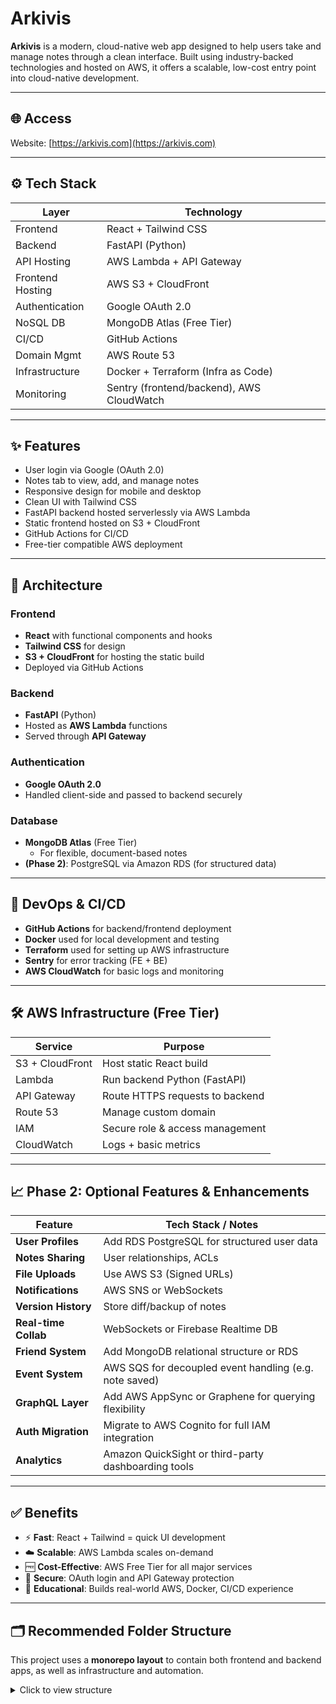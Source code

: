 # Arkivis

**Arkivis** is a modern, cloud-native web app designed to help users take and manage notes through a clean interface. Built using industry-backed technologies and hosted on AWS, it offers a scalable, low-cost entry point into cloud-native development.

---

## 🌐 Access
Website: [https://arkivis.com](https://arkivis.com)

---

## ⚙️ Tech Stack

| Layer        | Technology                                      |
|--------------|--------------------------------------------------|
| Frontend     | React + Tailwind CSS                            |
| Backend      | FastAPI (Python)                                |
| API Hosting  | AWS Lambda + API Gateway                        |
| Frontend Hosting | AWS S3 + CloudFront                         |
| Authentication | Google OAuth 2.0                              |
| NoSQL DB     | MongoDB Atlas (Free Tier)                       |
| CI/CD        | GitHub Actions                                  |
| Domain Mgmt  | AWS Route 53                                    |
| Infrastructure | Docker + Terraform (Infra as Code)           |
| Monitoring   | Sentry (frontend/backend), AWS CloudWatch       |

---

## ✨ Features

- User login via Google (OAuth 2.0)
- Notes tab to view, add, and manage notes
- Responsive design for mobile and desktop
- Clean UI with Tailwind CSS
- FastAPI backend hosted serverlessly via AWS Lambda
- Static frontend hosted on S3 + CloudFront
- GitHub Actions for CI/CD
- Free-tier compatible AWS deployment

---

## 🧱 Architecture

### Frontend
- **React** with functional components and hooks
- **Tailwind CSS** for design
- **S3 + CloudFront** for hosting the static build
- Deployed via GitHub Actions

### Backend
- **FastAPI** (Python)
- Hosted as **AWS Lambda** functions
- Served through **API Gateway**

### Authentication
- **Google OAuth 2.0**
- Handled client-side and passed to backend securely

### Database
- **MongoDB Atlas** (Free Tier)
  - For flexible, document-based notes
- **(Phase 2)**: PostgreSQL via Amazon RDS (for structured data)

---

## 🧪 DevOps & CI/CD

- **GitHub Actions** for backend/frontend deployment
- **Docker** used for local development and testing
- **Terraform** used for setting up AWS infrastructure
- **Sentry** for error tracking (FE + BE)
- **AWS CloudWatch** for basic logs and monitoring

---

## 🛠 AWS Infrastructure (Free Tier)

| Service        | Purpose                           |
|----------------|------------------------------------|
| S3 + CloudFront | Host static React build           |
| Lambda          | Run backend Python (FastAPI)      |
| API Gateway     | Route HTTPS requests to backend   |
| Route 53        | Manage custom domain              |
| IAM             | Secure role & access management   |
| CloudWatch      | Logs + basic metrics              |

---

## 📈 Phase 2: Optional Features & Enhancements

| Feature                 | Tech Stack / Notes                                   |
|-------------------------|------------------------------------------------------|
| **User Profiles**       | Add RDS PostgreSQL for structured user data         |
| **Notes Sharing**       | User relationships, ACLs                             |
| **File Uploads**        | Use AWS S3 (Signed URLs)                             |
| **Notifications**       | AWS SNS or WebSockets                                |
| **Version History**     | Store diff/backup of notes                           |
| **Real-time Collab**    | WebSockets or Firebase Realtime DB                   |
| **Friend System**       | Add MongoDB relational structure or RDS             |
| **Event System**        | AWS SQS for decoupled event handling (e.g. note saved) |
| **GraphQL Layer**       | Add AWS AppSync or Graphene for querying flexibility |
| **Auth Migration**      | Migrate to AWS Cognito for full IAM integration      |
| **Analytics**           | Amazon QuickSight or third-party dashboarding tools |

---

## ✅ Benefits

- ⚡ **Fast**: React + Tailwind = quick UI development
- ☁️ **Scalable**: AWS Lambda scales on-demand
- 🆓 **Cost-Effective**: AWS Free Tier for all major services
- 🔐 **Secure**: OAuth login and API Gateway protection
- 🧠 **Educational**: Builds real-world AWS, Docker, CI/CD experience

---

## 🗂 Recommended Folder Structure

This project uses a **monorepo layout** to contain both frontend and backend apps, as well as infrastructure and automation.

<details>
<summary>Click to view structure</summary>

```bash
arkivis/
├── frontend/                 # React + Tailwind CSS application
│   ├── public/               # Static assets (favicon, index.html, etc.)
│   ├── src/
│   │   ├── components/       # Reusable UI components
│   │   ├── pages/            # Page-level views (Home, Login, Notes, etc.)
│   │   ├── hooks/            # Custom React hooks
│   │   ├── services/         # API client logic (e.g., axios)
│   │   ├── App.tsx
│   │   └── main.tsx
│   ├── tailwind.config.js
│   ├── vite.config.ts        # Or next.config.js if using Next.js
│   └── package.json
│
├── backend/                  # FastAPI backend
│   ├── app/
│   │   ├── api/              # Route declarations
│   │   ├── core/             # Settings, config, middleware
│   │   ├── models/           # Pydantic schemas and DB models
│   │   ├── services/         # Business logic (e.g., note operations)
│   │   └── main.py           # Entry point for FastAPI
│   ├── requirements.txt
│   └── Dockerfile
│
├── infra/                    # Infrastructure as code
│   ├── terraform/            # Terraform configuration
│   │   ├── frontend.tf       # S3 + CloudFront resources
│   │   ├── backend.tf        # Lambda + API Gateway
│   │   └── variables.tf
│
├── .github/                  # GitHub Actions workflows
│   └── workflows/
│       ├── deploy-frontend.yml
│       └── deploy-backend.yml
│
├── .env                      # Environment variables (local use only)
├── README.md
└── LICENSE

